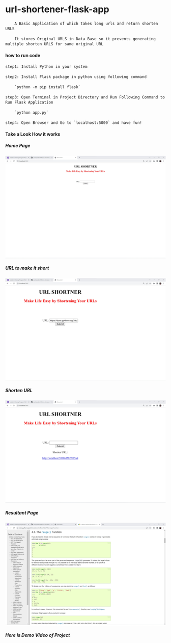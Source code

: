 # url-shortener-flask-app

        A Basic Application of which takes long urls and return shorten URLS

        It stores Original URLS in Data Base so it prevents generating multiple shorten URLS for same original URL


#### how to run code 

    step1: Install Python in your system
    
    step2: Install Flask package in python using following command

        `python -m pip install flask`

    step3: Open Terminal in Project Directory and Run Following Command to Run Flask Application

        `python app.py`

    step4: Open Browser and Go to `localhost:5000` and have fun! 

#### Take a Look How it works 

##### Home Page

<img src="images/1_HomePage.jpg">

##### URL to make it  short

<img src="images/2_Shortning_URL_Input.jpg">

##### Shorten URL 

<img src="images/3_Shorten_URL.jpg">

##### Resultant Page

<img src="images/4_Result_page_using_shorten_url.jpg">

##### Here is Demo Video of Project 
